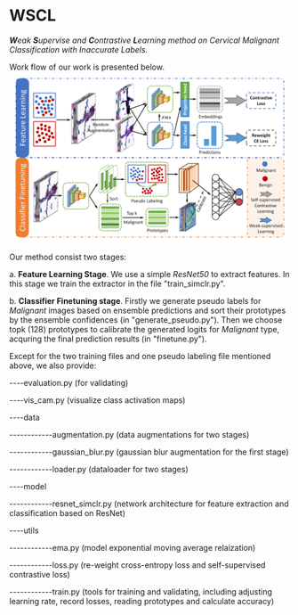 # WSCL
_**W**eak **S**upervise and **C**ontrastive **L**earning method on Cervical Malignant Classification with Inaccurate Labels._

Work flow of our work is presented below.
![](./pics/work_flow.png)

Our method consist two stages: 

a. **Feature Learning Stage**. We use a simple _ResNet50_ to extract features. In this stage we train the extractor in the file "train_simclr.py". 

b. **Classifier Finetuning stage**. Firstly we generate pseudo labels for _Malignant_ images based on ensemble predictions and sort their prototypes by the ensemble confidences (in "generate_pseudo.py"). Then we choose topk (128) prototypes to calibrate the generated logits for  _Malignant_ type, acquring the final prediction results (in "finetune.py").


Except for the two training files and one pseudo labeling file mentioned above, we also provide:

----evaluation.py (for validating)

----vis_cam.py (visualize class activation maps)

----data

------------augmentation.py (data augmentations for two stages)

------------gaussian_blur.py (gaussian blur augmentation for the first stage)

------------loader.py (dataloader for two stages)

----model

------------resnet_simclr.py (network architecture for feature extraction and classification based on ResNet)

----utils

------------ema.py (model exponential moving average relaization)

------------loss.py (re-weight cross-entropy loss and self-supervised contrastive loss)

------------train.py (tools for training and validating, including adjusting learning rate, record losses, reading prototypes and calculate accuracy)
      